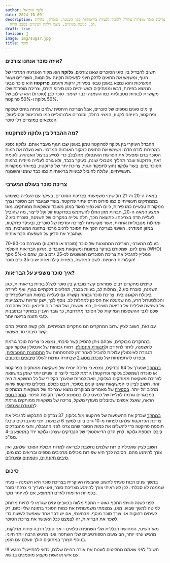 ```yaml
---
author: גלעד קותיאל
date: 2024-10-09
description: צריכת סוכר מופרזת עלולה להוביל לבעיות בריאותיות כמו השמנה, סוכרת, מחלות
  לב, פגיעה בשיניים, מצבי דלקת ושינויים במצב הרוח.
draft: true
favicon: 🍩
image: img/sugar.jpg
title: סוכר
---
```


### איזה סוכר אנחנו צורכים?

חשוב להבדיל בין סוגי הסוכרים שאנו צורכים.
**גלוקוז**  הוא מקור האנרגיה המרכזי של הגוף, ומשמש את התאים לדלק חיוני לפעילות תקינה של המוח, השרירים ושאר המערכות והוא נמצא באופן טבעי בפירות, ירקות ודגנים.
**פרוקטוז**  הוא סוכר טבעי הנמצא בפירות, דבש וממתיקים תעשייתיים כמו סירופ תירס, וצריכה מופרזת שלו מקושרת לבעיות מטבוליות כמו השמנה וכבד שומני.
סוכר לבן (סוכרוז) הוא שילוב של 50% גלוקוז ו-50% פרוקטוז.

קיימים סוגים נוספים של סוכרים, אבל הצריכה היחסית שלהם זניחה ביחס לגלוקוז ופרוקטוז, ביניהם לקטוז, המצוי בחלב, וסוכרים אלכוהוליים כמו סורביטול וקסיליטול, הנמצאים במוצרים דלי סוכר.

### מה ההבדל בין גלוקוז לפרוקטוז?

ההבדל העיקרי בין גלוקוז לפרוקטוז טמון באופן שבו הגוף מעבד אותם. גלוקוז נספג במהירות לזרם הדם ומשמש את התאים כמקור האנרגיה המרכזי. הוא מעלה את רמות הסוכר בדם ומפעיל את הפרשת האינסולין מהלבלב כדי לסייע בניצול האנרגיה. לעומת זאת, פרוקטוז עובר תהליך מטבולי שונה, בעיקר בכבד, ולא גורם לעלייה מיידית ברמות הסוכר בדם. בעוד גלוקוז נחוץ לתפקוד הגוף, צריכת יתר של פרוקטוז, במיוחד ממקורות תעשייתיים, עלולה להוביל לבעיות בריאותיות כמו כבד שומני והשמנה.


### צריכת סוכר בעולם המערבי

במאה ה-20 וה-21 חל שינוי משמעותי בצריכת הסוכרים, בעיקר עם העלייה בשימוש בממתיקים תעשייתיים כמו סירופ תירס עתיר פרוקטוז. 
בעוד שבעבר רוב הסוכר נצרך ממקורות טבעיים כמו פירות, כיום הוא נפוץ מאוד במזון מעובד ומשקאות ממותקים. 
מאז אמצע המאה ה-20, חברות מזון החלו להשתמש בפרוקטוז זול וקל לייצור, מה שהוביל לעלייה חדה בצריכתו. 
כתוצאה מכך, חלה עלייה במקרים של השמנה, סוכרת סוג 2 ומחלות מטבוליות אחרות, אשר מקושרות לצריכה עודפת של סוכרים, ובעיקר פרוקטוז, במזון המודרני. השינוי בצריכה הפך את הסוכר לרכיב מרכזי בתזונה המערבית, מה שהגביר את הדיון על השפעתו הבריאותית.

בעולם המערבי, הצריכה הממוצעת של סוכר (סוכרוז או פרוקטוז) מוערכת בכ-70-90 גרם ליום, שמקורם בעיקר במזונות ומשקאות מעובדים.
ארגון הבריאות העולמי (WHO) ממליץ להגביל את צריכת הסוכרים הפשוטים לכ-25 גרם ביום, שהם כ-5% מסך הקלוריות היומיות.
לשם המחשה, בפחית קולה אחת יש כ-35 גרם סוכר!

### איך סוכר משפיע על הבריאות?

קיימים מחקרים רבים שמראים קשר מובהק בין סוכר לשלל בעיות בריאותיות, כגון השמנה, סוכרת סוג 2, מחלות לב, בעיות בכבד, תהליכים דלקתיים בגוף, ואף לירידה ביכולת הקוגנטיבית. 
צריכת סוכר גבוהה נקשרה גם לעלייה ברמות הטריגליצרידים והכולסטרול הרע, מה שמעלה את הסיכון למחלות לב. 
נוסף לכך, ישנן עדויות שמצביעות על השפעה שלילית על בריאות השיניים, כמו עששת, ועל מצב רוח ודיכאון. 
ככל שההבנה שלנו לגבי ההשפעות המזיקות של הסוכר מתרחבת, כך גובר העניין במחקר ובתובנות לגבי תזונה בריאה יותר.

עם זאת, חשוב לציין שרוב המחקרים הם מחקרים תצפיתיים, ולכן קשה להסיק מהם קשר סיבתי חד משמעי.

במחקרים מבוקרים, שבהם ניתן להסיק קשר סיבתי, נמצא כי צריכת סוכר גורמת להשמנה, ליתר לחץ דם ול[תנגודת אינסולין](https://he.wikipedia.org/wiki/תנגודת_לאינסולין).
רמות גבוהות של אינסולין וגלוקוז עקב תנגודת לאינסולין עלולות להוביל לאחר זמן להתפתחות של [התסמונת המטבולית](https://he.wikipedia.org/wiki/תסמונת_מטבולית), ובפרט להתפתחות של [סוכרת מסוג 2](https://he.wikipedia.org/wiki/סוכרת_מסוג_2) שבתורה גורמת לשלל [סיבוכים וסיכונים](https://he.wikipedia.org/wiki/סוכרת_מסוג_2#סיכונים_וסיבוכים).


[במחקר](https://pubmed.ncbi.nlm.nih.gov/33684506) שנערך על 94 נבדקים, נמצא כי צריכה יומית של משקאות ממותקים בפרוקטוז או סוכרוז (שמשלב גלוקוז ופרוקטוז) גורמת לכבד לייצר פי שניים יותר שומן בהשוואה לצריכת משקאות ממותקים בגלוקוז, וזאת למרות שהערך הקלורי של כל המשקאות היה זהה.
חשוב לציין כי המשקאות שאנו קונים בסופר, רובם ככולם, מכילים פרוקטוז שהוא מרכיב זול יותר.
[בסקירה](https://pubmed.ncbi.nlm.nih.gov/36789935/) של מאמרים מבוקרים נמצא שצריכה של משקאות ממותקים במבוגרים גורמת לעלייה של כמעט קילו בממוצע לאורך תקופת הניסוי.
[מחקר נוסף](https://pubmed.ncbi.nlm.nih.gov/34265055/) הראה, שאצל אנשים שסובלים מעודף משקל, צריכה של משקאות ממותקים גורמת ל[תנגודת אינסולין](https://he.wikipedia.org/wiki/תנגודת_לאינסולין).

[במחקר](https://pubmed.ncbi.nlm.nih.gov/36184254/) שבדק את ההשפעות של פרוקטוז מול גלוקוז, 37 נבדקים התבקשו להגביל את צריכת הפרוקטוז שלהם לפחות מ-10 גרם ביום למשך 6 שבועות. 
חצי מהנבדקים קיבלו תוספת פרוקטוז כדי להשלים את כמות הסוכר שהם צרכו לפני ההגבלה, וחצי מהנבדקים קיבלו תוספת גלוקוז. 
לחץ הדם הדיאסטולי של הנבדקים שצרכו גלוקוז ירד בממוצע ב-4 ממ"כ.


חשוב לציין שאכילת פירות שלמים נחשבת לבריאה למרות תכולת הסוכר שלהם, ואין צורך להימנע מהם. הסיבה לכך היא שפירות מכילים מרכיבים נוספים ובריאים כמו מים, [סיבים תזונתיים](https://he.wikipedia.org/wiki/סיבים_תזונתיים), [ויטמינים](https://he.wikipedia.org/wiki/ויטמין) ו[מינרלים](https://he.wikipedia.org/wiki/מינרל_%28תזונה%29).

### סיכום
במשך שנים רבות טעיתי לחשוב שהבעיה העיקרית בצריכת סוכר היא השמנה – בעיה שממנה לא סבלתי. 
לכן לא ראיתי צורך להימנע מצריכת סוכר, ואני מעריך כי צרכתי סוכר בכמויות הדומות לאדם הממוצע, אם לא יותר מכך.

לפני כשנה חוויתי התקף גאוט – התקף מלווה בכאבים עזים שגרמו לי להיות מרותק למיטה למשך שבוע. 
מאז, צמצמתי משמעותית את כמות הסוכר בתזונה שלי וכיום, רק לעיתים רחוקות אני צורך סוכר מוסף. 
מבחינתי, אם יש דבר אחד שאפשר לעשות כדי לשפר את הבריאות, זה לצמצם ככל האפשר את צריכת הסוכר. 

מאז השינוי, התחושה הכללית שלי השתפרה פלאים – אני סובל הרבה פחות מדלקות, מרגיש ערני יותר, הביצועים הספורטיביים שלי השתפרו ואני מרגיש הרבה יותר חיוני. 
בנוסף הצורך במתוקים הולך ונעלם עם הזמן. 

!!! warn "חשוב"
	לפני שאתם מחליטים לשנות את אורח החיים שלכם, כדאי להתייעץ עם איש או אשת מקצוע מוסמכים בנושא.


